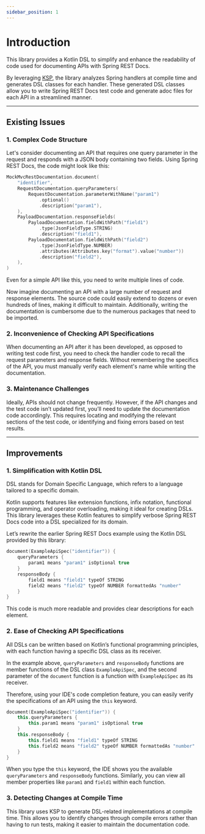 ```yaml
---
sidebar_position: 1
---
```


# Introduction

This library provides a Kotlin DSL to simplify and enhance the readability of code 
used for documenting APIs with Spring REST Docs.

By leveraging [KSP](https://kotlinlang.org/docs/ksp-overview.html), 
the library analyzes Spring handlers at compile time and generates DSL classes for each handler. 
These generated DSL classes allow you to write Spring REST Docs test code and generate adoc files for each API 
in a streamlined manner.

---

## Existing Issues

### 1. Complex Code Structure
Let's consider documenting an API that requires one query parameter in the request 
and responds with a JSON body containing two fields. Using Spring REST Docs, the code might look like this:
```kotlin
MockMvcRestDocumentation.document(
    "identifier",
    RequestDocumentation.queryParameters(
        RequestDocumentation.parameterWithName("param1")
            .optional()
            .description("param1"),
    ),
    PayloadDocumentation.responseFields(
        PayloadDocumentation.fieldWithPath("field1")
            .type(JsonFieldType.STRING)
            .description("field1"),
        PayloadDocumentation.fieldWithPath("field2")
            .type(JsonFieldType.NUMBER)
            .attributes(Attributes.key("format").value("number"))
            .description("field2"),
    ),    
)
```
Even for a simple API like this, you need to write multiple lines of code.

Now imagine documenting an API with a large number of request and response elements.
The source code could easily extend to dozens or even hundreds of lines, making it difficult to maintain. 
Additionally, writing the documentation is cumbersome due to the numerous packages that need to be imported.

### 2. Inconvenience of Checking API Specifications
When documenting an API after it has been developed, as opposed to writing test code first, 
you need to check the handler code to recall the request parameters and response fields. 
Without remembering the specifics of the API, you must manually verify each element's name while writing the documentation.

### 3. Maintenance Challenges
Ideally, APIs should not change frequently. 
However, if the API changes and the test code isn’t updated first, 
you’ll need to update the documentation code accordingly. 
This requires locating and modifying the relevant sections of the test code, 
or identifying and fixing errors based on test results.

---

## Improvements
### 1. Simplification with Kotlin DSL
DSL stands for Domain Specific Language, which refers to a language tailored to a specific domain.

Kotlin supports features like extension functions, infix notation, functional programming, and operator overloading, 
making it ideal for creating DSLs. 
This library leverages these Kotlin features to simplify verbose Spring REST Docs code into a DSL specialized for its domain.

Let’s rewrite the earlier Spring REST Docs example using the Kotlin DSL provided by this library:
```kotlin
document(ExampleApiSpec("identifier")) {
    queryParameters {
        param1 means "param1" isOptional true
    }
    responseBody {
        field1 means "field1" typeOf STRING
        field2 means "field2" typeOf NUMBER formattedAs "number"
    }
}
```
This code is much more readable and provides clear descriptions for each element.

### 2. Ease of Checking API Specifications
All DSLs can be written based on Kotlin’s functional programming principles, 
with each function having a specific DSL class as its receiver.

In the example above, `queryParameters` and `responseBody` functions are member functions of the DSL class `ExampleApiSpec`, 
and the second parameter of the `document` function is a function with `ExampleApiSpec` as its receiver.

Therefore, using your IDE's code completion feature, 
you can easily verify the specifications of an API using the `this` keyword.
```kotlin
document(ExampleApiSpec("identifier")) {
    this.queryParameters {
        this.param1 means "param1" isOptional true
    }
    this.responseBody {
        this.field1 means "field1" typeOf STRING
        this.field2 means "field2" typeOf NUMBER formattedAs "number"
    }
}
```
When you type the `this` keyword, the IDE shows you the available `queryParameters` and `responseBody` functions. 
Similarly, you can view all member properties like `param1` and `field1` within each function.

### 3. Detecting Changes at Compile Time
This library uses KSP to generate DSL-related implementations at compile time. 
This allows you to identify changes through compile errors rather than having to run tests, 
making it easier to maintain the documentation code.